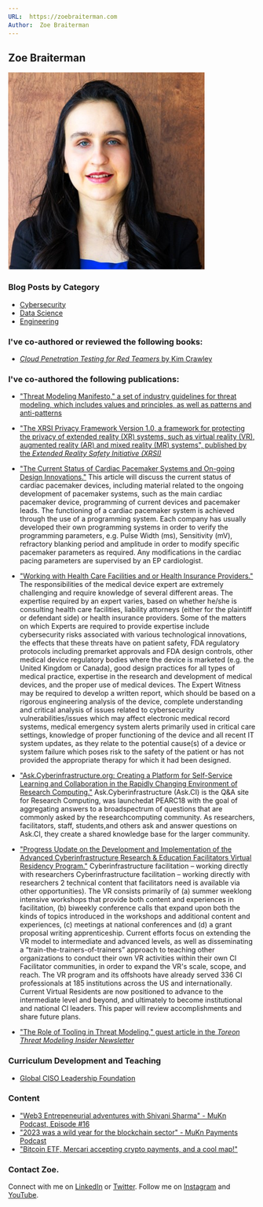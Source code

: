 ```yaml
---
URL:  https://zoebraiterman.com
Author:  Zoe Braiterman
---
```

## Zoe Braiterman

![](/images/li-headshot.jpg)

### Blog Posts by Category

* [Cybersecurity](https://zoebraiterman.com/Cybersecurity.html)
* [Data Science](https://zoebraiterman.com/Data_Science.html)
* [Engineering](https://zoebraiterman.com/Engineering.html)

### I've co-authored or reviewed the following books:
* [*Cloud Penetration Testing for Red Teamers* by Kim Crawley](https://subscription.packtpub.com/book/security/9781803248486)

### I've co-authored the following publications:

* ["Threat Modeling Manifesto," a set of industry guidelines for threat modeling, which includes values and principles, as well as patterns and anti-patterns](https://www.threatmodelingmanifesto.org)

* ["The XRSI Privacy Framework Version 1.0, a framework for protecting the privacy of extended reality (XR) systems, such as virtual reality (VR), augmented reality (AR) and mixed reality (MR) systems", published by the *Extended Reality Safety Initiative (XRSI)*](https://xrsi.org/publication/the-xrsi-privacy-framework)

* ["The Current Status of Cardiac Pacemaker Systems and On-going Design Innovations."](https://www.amazon.com/Current-Cardiac-Pacemaker-Systems-Innovations-ebook/dp/B083ZSC9K9)  This article will discuss the current status of cardiac pacemaker devices, including material related to the ongoing development of pacemaker systems, such as the main cardiac pacemaker device, programming of current devices and pacemaker leads. The functioning of a cardiac pacemaker system is achieved through the use of a programming system. Each company has usually developed their own programming systems in order to verify the programming parameters, e.g. Pulse Width (ms), Sensitivity (mV), refractory blanking period and amplitude in order to modify specific pacemaker parameters as required. Any modifications in the cardiac pacing parameters are supervised by an EP cardiologist. 

* ["Working with Health Care Facilities and or Health Insurance Providers."](https://www.amazon.com/Working-Health-Facilities-Insurance-Providers-ebook/dp/B083GF3C46)  The responsibilities of the medical device expert are extremely challenging and require knowledge of several different areas. The expertise required by an expert varies, based on whether he/she is consulting health care facilities, liability attorneys (either for the plaintiff or defendant side) or health insurance providers.
Some of the matters on which Experts are required to provide expertise include cybersecurity risks associated with various technological innovations, the effects that these threats have on patient safety, FDA regulatory protocols including premarket approvals and FDA design controls, other medical device regulatory bodies where the device is marketed (e.g. the United Kingdom or Canada), good design practices for all types of medical practice, expertise in the research and development of medical devices, and the proper use of medical devices.
The Expert Witness may be required to develop a written report, which should be based on a rigorous engineering analysis of the device, complete understanding and critical analysis of issues related to cybersecurity vulnerabilities/issues which may affect electronic medical record systems, medical emergency system alerts primarily used in critical care settings, knowledge of proper functioning of the device and all recent IT system updates, as they relate to the potential cause(s) of a device or system failure which poses risk to the safety of the patient or has not provided the appropriate therapy for which it had been designed.

* ["Ask.Cyberinfrastructure.org: Creating a Platform for Self-Service Learning and Collaboration in the Rapidly Changing Environment of Research Computing."](https://www.academia.edu/73629465/Ask_Cyberinfrastructure_org_Creating_a_Platform_for_Self_Service_Learning_and_Collaboration_in_the_Rapidly_Changing_Environment_of_Research_Computing)  Ask.Cyberinfrastructure (Ask.CI) is the Q&A site for Research Computing, was launchedat PEARC18 with the goal of aggregating answers to a broadspectrum of questions that are commonly asked by the researchcomputing community. As researchers, facilitators, staff, students,and others ask and answer questions on Ask.CI, they create a shared knowledge base for the larger community.

* ["Progress Update on the Development and Implementation of the Advanced Cyberinfrastructure Research & Education Facilitators Virtual Residency Program."](https://www.researchgate.net/publication/325154156_Progress_Update_on_the_Development_and_Implementation_of_the_Advanced_Cyberinfrastructure_Research_Education_Facilitators_Virtual_Residency_Program) Cyberinfrastructure facilitation – working directly with researchers Cyberinfrastructure facilitation – working directly with researchers 2 technical content that facilitators need is available via other opportunities). The VR consists primarily of (a) summer weeklong intensive workshops that provide both content and experiences in facilitation, (b) biweekly conference calls that expand upon both the kinds of topics introduced in the workshops and additional content and experiences, (c) meetings at national conferences and (d) a grant proposal writing apprenticeship. Current efforts focus on extending the VR model to intermediate and advanced levels, as well as disseminating a “train-the-trainers-of-trainers” approach to teaching other organizations to conduct their own VR activities within their own CI Facilitator communities, in order to expand the VR's scale, scope, and reach. The VR program and its offshoots have already served 336 CI professionals at 185 institutions across the US and internationally. Current Virtual Residents are now positioned to advance to the intermediate level and beyond, and ultimately to become institutional and national CI leaders. This paper will review accomplishments and share future plans.

* ["The Role of Tooling in Threat Modeling," guest article in the *Toreon Threat Modeling Insider Newsletter*](https://www.toreon.com/tmi-newsletter-19-the-role-of-tooling-in-threat-modeling)

### Curriculum Development and Teaching

* [Global CISO Leadership Foundation](https://gcisoleadershipfoundation.org/our-contributors/)

### Content
* ["Web3 Entrepeneurial adventures with Shivani Sharma" - MuKn Podcast, Episode #16](https://www.youtube.com/watch?v=jNDDX2bRfEY)
* ["2023 was a wild year for the blockchain sector" - MuKn Payments Podcast](https://www.youtube.com/watch?v=2eeSwLgh520)
* ["Bitcoin ETF, Mercari accepting crypto payments, and a cool map!"](https://www.youtube.com/watch?v=CbD5bjTPnM4)

### Contact Zoe.
Connect with me on [LinkedIn](https://www.linkedin.com/in/zoebraiterman/) or [Twitter](https://twitter.com/zbraiterman). Follow me on [Instagram](https://www.instagram.com/zbraiterman/) and [YouTube](https://www.youtube.com/channel/UCjCvuA1iM58KjMLAyz_k3yA).
